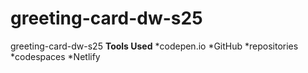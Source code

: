 # greeting-card-dw-s25
greeting-card-dw-s25
**Tools Used**
*codepen.io
*GitHub
    *repositories
    *codespaces
*Netlify